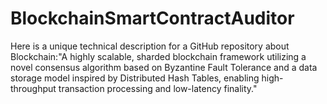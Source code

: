 # BlockchainSmartContractAuditor
Here is a unique technical description for a GitHub repository about Blockchain:"A highly scalable, sharded blockchain framework utilizing a novel consensus algorithm based on Byzantine Fault Tolerance and a data storage model inspired by Distributed Hash Tables, enabling high-throughput transaction processing and low-latency finality."
